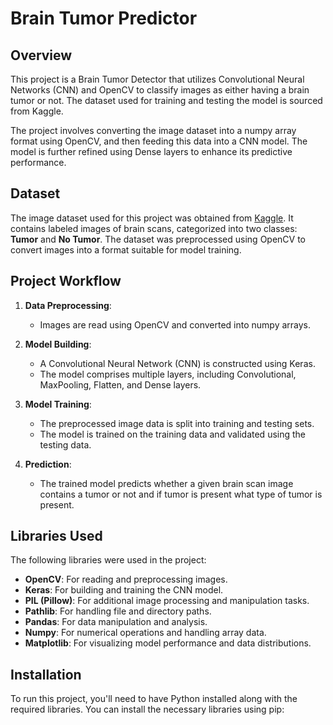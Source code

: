 # Brain Tumor Predictor

## Overview

This project is a Brain Tumor Detector that utilizes Convolutional Neural Networks (CNN) and OpenCV to classify images as either having a brain tumor or not. The dataset used for training and testing the model is sourced from Kaggle.

The project involves converting the image dataset into a numpy array format using OpenCV, and then feeding this data into a CNN model. The model is further refined using Dense layers to enhance its predictive performance.

## Dataset

The image dataset used for this project was obtained from [Kaggle](https://www.kaggle.com). It contains labeled images of brain scans, categorized into two classes: **Tumor** and **No Tumor**. The dataset was preprocessed using OpenCV to convert images into a format suitable for model training.

## Project Workflow

1. **Data Preprocessing**:
   - Images are read using OpenCV and converted into numpy arrays.
   
2. **Model Building**:
   - A Convolutional Neural Network (CNN) is constructed using Keras.
   - The model comprises multiple layers, including Convolutional, MaxPooling, Flatten, and Dense layers.
   
3. **Model Training**:
   - The preprocessed image data is split into training and testing sets.
   - The model is trained on the training data and validated using the testing data.

4. **Prediction**:
   - The trained model predicts whether a given brain scan image contains a tumor or not and if tumor is present what type of tumor is present.

## Libraries Used

The following libraries were used in the project:

- **OpenCV**: For reading and preprocessing images.
- **Keras**: For building and training the CNN model.
- **PIL (Pillow)**: For additional image processing and manipulation tasks.
- **Pathlib**: For handling file and directory paths.
- **Pandas**: For data manipulation and analysis.
- **Numpy**: For numerical operations and handling array data.
- **Matplotlib**: For visualizing model performance and data distributions.

## Installation

To run this project, you'll need to have Python installed along with the required libraries. You can install the necessary libraries using pip:


